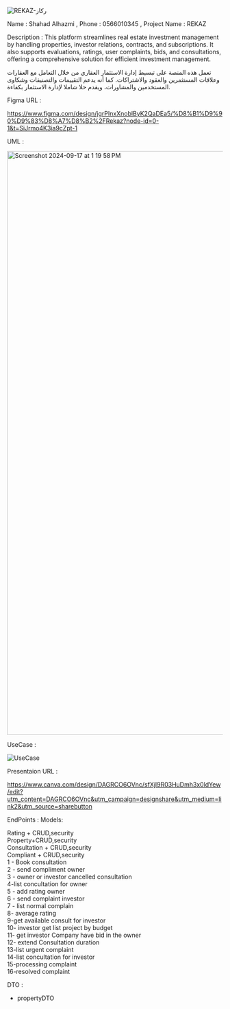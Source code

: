   ![REKAZ-رِكاز](https://github.com/user-attachments/assets/64d26d4d-fee9-4aff-90e1-7d286783c5e7)



Name : Shahad Alhazmi , Phone : 0566010345 , Project Name : REKAZ

Description :  This platform streamlines real estate investment management by handling properties, investor relations, contracts, and subscriptions. It also supports evaluations, ratings, user complaints, bids, and consultations, offering a comprehensive solution for efficient investment management.

تعمل هذه المنصة على تبسيط إدارة الاستثمار العقاري من خلال التعامل مع العقارات وعلاقات المستثمرين والعقود والاشتراكات. كما أنه يدعم التقييمات والتصنيفات وشكاوى المستخدمين والمشاورات، ويقدم حلا شاملا لإدارة الاستثمار بكفاءة.

Figma URL : 

https://www.figma.com/design/jgrPInxXnoblByK2QaDEa5/%D8%B1%D9%90%D9%83%D8%A7%D8%B2%2FRekaz?node-id=0-1&t=SiJrmo4K3ia9cZpt-1

UML :

<img width="1361" alt="Screenshot 2024-09-17 at 1 19 58 PM" src="https://github.com/user-attachments/assets/346418bc-bbbb-475c-91a3-ef26cf421813">

UseCase :

![UseCase](https://github.com/user-attachments/assets/f39784cb-16f7-4c9b-8595-cf01f109c510)


Presentaion URL :  

https://www.canva.com/design/DAGRCO6OVnc/sfXjl9R03HuDmh3x0ldYew/edit?utm_content=DAGRCO6OVnc&utm_campaign=designshare&utm_medium=link2&utm_source=sharebutton


EndPoints :
Models:
 
Rating + CRUD,security<br/>
Property+CRUD,security<br/>
Consultation + CRUD,security<br/>
Compliant + CRUD,security<br/>
1 - Book consultation<br/>
2 - send compliment owner<br/>
3 - owner or investor cancelled consultation<br/>
4-list concultation for owner<br/>
5 - add rating owner<br/>
6 - send complaint investor<br/>
7 - list normal complain<br/>
8- average rating<br/>
9-get available consult for investor<br/>
10- investor get list project by budget <br/>
11- get investor Company have bid in the owner <br/>
12- extend Consultation duration <br/>
13-list urgent complaint<br/>
14-list concultation for investor<br/>
15-processing complaint<br/>
16-resolved complaint



DTO :
- propertyDTO
